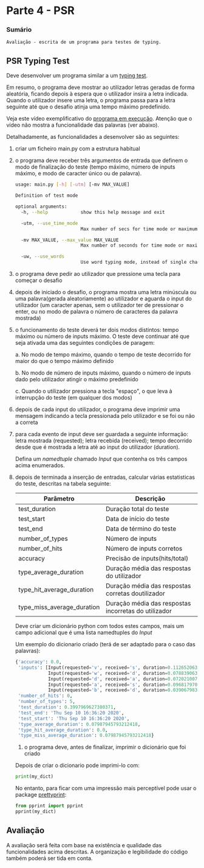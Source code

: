 
# Parte 4 - PSR

### Sumário

    Avaliação - escrita de um programa para testes de typing.

## PSR Typing Test

Deve desenvolver um programa similar a um [typing test](https://www.typingtest.com/).

Em resumo, o programa deve mostrar ao utilizador letras geradas de forma
aleatória, ficando depois à espera que o utilizador insira a letra
indicada. Quando o utilizador insere uma letra, o programa passa para a
letra seguinte até que o desafio atinja uma tempo máximo predefinido.

Veja este vídeo exemplificativo do [programa em
execução](https://youtu.be/6tRTOd5vPH8). Atenção que o vídeo não mostra
a funcionalidade das palavras (ver abaixo).

Detalhadamente, as funcionalidades a desenvolver são as seguintes:

1.  criar um ficheiro main.py com a estrutura habitual

2.  o programa deve receber três argumentos de entrada que definem o
    modo de finalização do teste (tempo máximo, número de inputs máximo,
    e modo de caracter único ou de palavra).

    ```bash
    usage: main.py [-h] [-utm] [-mv MAX_VALUE]
    
    Definition of test mode
    
    optional arguments:
      -h, --help            show this help message and exit
    
      -utm, --use_time_mode
                            Max number of secs for time mode or maximum number of inputs for number of inputs mode.
    
      -mv MAX_VALUE, --max_value MAX_VALUE
                            Max number of seconds for time mode or maximum number of inputs for number of inputs mode.
    
      -uw, --use_words
                            Use word typing mode, instead of single character typing.
    ```

3.  o programa deve pedir ao utilizador que pressione uma tecla para
    começar o desafio

4.  depois de iniciado o desafio, o programa mostra uma letra minúscula
    ou uma palavra(gerada aleatoriamente) ao utilizador e aguarda o
    input do utilizador (um caracter apenas, sem o utilizador ter de
    pressionar o enter, ou no modo de palavra o número de caracteres da
    palavra mostrada)

5.  o funcionamento do teste deverá ter dois modos distintos: tempo
    máximo ou número de inputs máximo. O teste deve continuar até que
    seja ativada uma das seguintes condições de paragem:

    a.  No modo de tempo máximo, quando o tempo de teste decorrido for
        maior do que o tempo máximo definido

    b.  No modo de número de inputs máximo, quando o número de inputs
        dado pelo utilizador atingir o máximo predefinido

    c.  Quando o utilizador pressiona a tecla \"espaço\", o que leva à
        interrupção do teste (em qualquer dos modos)

6.  depois de cada input do utilizador, o programa deve imprimir uma
    mensagem indicando a tecla pressionada pelo utilizador e se foi ou
    não a correta

7.  para cada evento de input deve ser guardada a seguinte informação:
    letra mostrada (requested); letra recebida (received); tempo
    decorrido desde que é mostrada a letra até ao input do utilizador
    (duration).

    Defina um *namedtuple* chamado *Input* que contenha os três campos acima
    enumerados.

8.  depois de terminada a inserção de entradas, calcular várias
    estatisticas do teste, descritas na tabela seguinte:


    | Parâmetro                 | Descrição                 |
    | --- | --- |
    | test_duration             | Duração total do teste    |
    | test_start                | Data de início do teste   |
    | test_end                  | Data de término do teste  |
    | number_of_types           | Número de inputs          |
    | number_of_hits            | Número de inputs corretos |
    | accuracy                  | Precisão de inputs(hits/total) |
    | type_average_duration     | Duração média das respostas do utilizador |
    | type_hit_average_duration | Duração média das respostas corretas doutilizador |
    | type_miss_average_duration | Duração média das respostas incorretas do utilizador |
    
    Deve criar um dicionário python com todos estes campos, mais um campo
    adicional que é uma lista namedtuples do *Input*
    
    Um exemplo do dicionario criado (terá de ser adaptado para o caso das
    palavras):
    
    ```python
    {'accuracy': 0.0,
     'inputs': [Input(requested='v', received='s', duration=0.11265206336975098),
                Input(requested='w', received='d', duration=0.07883906364440918),
                Input(requested='d', received='a', duration=0.0720210075378418),
                Input(requested='a', received='s', duration=0.0968179702758789),
                Input(requested='b', received='d', duration=0.039067983627319336)],
     'number_of_hits': 0,
     'number_of_types': 5,
     'test_duration': 0.3997969627380371,
     'test_end': 'Thu Sep 10 16:36:20 2020',
     'test_start': 'Thu Sep 10 16:36:20 2020',
     'type_average_duration': 0.07987945793212418,
     'type_hit_average_duration': 0.0,
     'type_miss_average_duration': 0.07987945793212418}
    ```
    
    1.  o programa deve, antes de finalizar, imprimir o dicionário que foi
        criado
    
    Depois de criar o dicionario pode imprimi-lo com:
    
    ```python
    print(my_dict)
    ```
    
    No entanto, para ficar com uma impressão mais perceptível pode usar o
    package [prettyprint](https://docs.python.org/3/library/pprint.html):
    
    ```python
    from pprint import pprint
    pprint(my_dict)
    ```

## Avaliação

A avaliação será feita com base na existência e qualidade das funcionalidades acima descritas.
A organização e legibilidade do código também poderá ser tida em conta.
